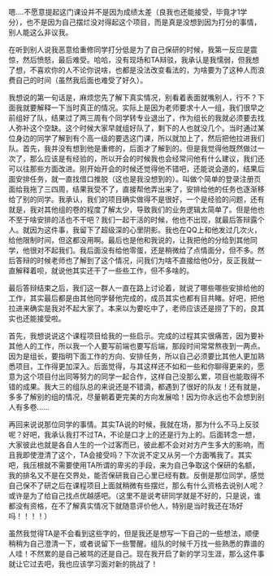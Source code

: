 嗯....不愿意提起这门课设并不是因为成绩太差（良我也还能接受，毕竟才1学分），也不是因为自己摆烂没对得起这个项目，而是真是没想到因为打分的事情，别人能这么非议我。

在听到别人说我恶意给重修同学打分低是为了自己保研的时候，我第一反应是震惊，然后愤怒，最后难受。哈哈，没有现场和TA辩驳，我承认是我懦弱，但我想了想，不喜欢你的人不论你说啥，也都是没法改变看法的，为啥要为了这种人而浪费自己的时间（虽然我后面也难受了好久）。

我想说的第一句话是，麻烦您先了解下真实情况，别看着表面就嘴别人，行不？下面我就要解释一下当时真正的情况。实际上是因为老师要求十人一组，我们很早之前组好了队，结果过了两三周有个同学转专业退出了，作为组长的我就必须要去找人弥补这个空缺。这个时候大家早就组好队了，剩下的人也就没几个。当时通过某位身边的同学了解到有个高一级的要选这门课，所以就加上了，然后把他拉进我们队。首先，我并没有想到他是重修的，后面才了解到的。但是我觉得他既然做过一次了，那么应该是有经验的，所以开会的时候我也会经常问他有什么建议，我们还可以往那些方面改进。刚开始开会的时候还觉得他不错吧，还能说会道的，结果后面安排任务，就一直找借口推脱（这也是我没想到的）。叫做个简单的登录注册页面给我拖了三四周，结果我受不了，直接帮他弄出来了，安排给他的任务也逐渐移给了别的同学。我承认，我们的项目确实做得不是很好，一个是经验的问题，还有就是，我对其他组的卷的程度了解太少，导致我们的业务逻辑太简单了。但是他也不至于啥安排的活也不干吧？我们一起干活的时候，他也不出现，就最后答辩露个人。就因为这件事，我留下了超级深的心里阴影。我也在QQ上和他发过几次火，给他限制时间，但这都没用啊。最后也是他和我说的，让我把他的分给到其他同学，他很对不起我们。我后面没有给他零蛋，还是稍微给了点情面分，但不多。然后答辩的时候老师也了解到了这个情况，问我们为啥不直接给他0分，反正我就一直解释着呗，就说他其实还干了一些些工作，但不多啥的。

最后答辩结束之后，我们这一群人一直在路上讨论着，就说了哪些哪些安排给他的工作，其实最后都是由其他同学替他完成的，成员其实也都有目共睹。好吧，把他拉进来确实是我对不起大家了。本来以为要吃中了，老师应该还是捞了下的，良其实也还能接受啦。

首先，我想说说这个课程项目给我的一些启示。完成的过程其实很痛苦，因为要补其他人的工作，所以我一个人要写前端也要写后端，那段时间常常熬夜到一两点。因为是组长，要指明下面工作的方向、安排任务，所以自己必须要比其他人更加熟悉项目，工作得更加深入。后面觉得，与其这样还不如和一些和你聊得更来的，愿意为这个项目付出同等努力的同学一起合作，这样自己没那么累，项目也能取得不错的成果。我大三的组队总的来说还是不错滴，都遇到了很好的队友！还有就是，多多了解别的组的情况，尽量朝着更完美的方向发展哈！因为你永远也不会想到别人有多卷......

再回来说说那位同学的事情。其实TA说的时候，我就在场，那为什么不马上反驳呢？好吧，我承认我打不过TA，不论是口才上的还是行为上的。后面转念一想，大家彼此也就是各自人生的一个过客而已，彼此都不会对对方产生多大的影响，而且我即使澄清了这个，TA会接受吗？下次说不定又从另一个方面嘴我了。其实吧，我压根就不需要使用TA所谓的卑劣的手段，来为自己争取这个保研的名额，我的排名又不是在交界处，能否保研我自己心里已经有数。反倒是那位同学，感觉自己保不了研之后在课程项目上面就稍微有些摆烂，那么有什么资格去说别人呢？或许是为了给自己找点优越感吧。（这里不是说考研同学就是不好的，只是说，谁都没有资格，在不了解真实情况下就随意评价他人，特别是当时我还在场好吗！！！！）

虽然我觉得TA是不会看到这些字的，但是我还是想写一下自己的一些想法，顺便稍稍为自己澄清一下，或者说留下一些警醒。组队的时候千万找一些熟悉的靠谱的人哇！不然累的是自己被骂的还是自己。现在我开启了新的学习生涯，那么这件事就让它过去吧，我也应该学习面对新的挑战了！

